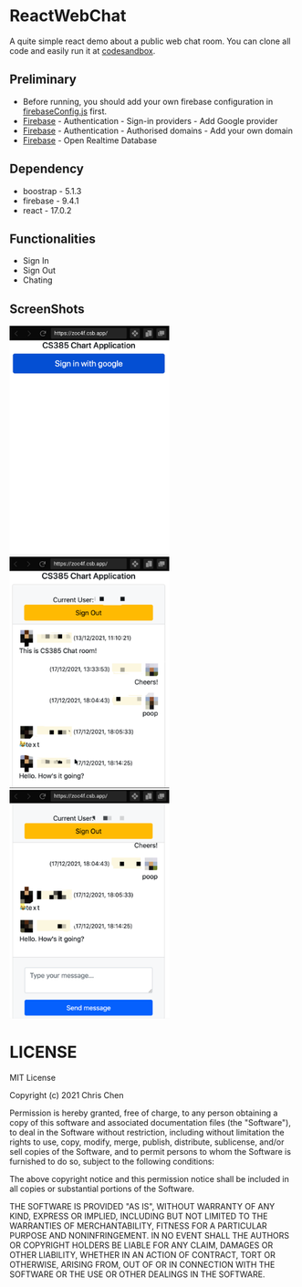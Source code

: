 # ReactWebChat
A quite simple react demo about a public web chat room. You can clone all code and easily run it at [codesandbox](https://codesandbox.io/).

## Preliminary
* Before running, you should add your own firebase configuration in [firebaseConfig.js](./src/firebaseConfig.js) first.
* [Firebase](https://console.firebase.google.com/) - Authentication - Sign-in providers - Add Google provider
* [Firebase](https://console.firebase.google.com/) - Authentication - Authorised domains - Add your own domain
* [Firebase](https://console.firebase.google.com/) - Open Realtime Database


## Dependency
* boostrap - 5.1.3
* firebase - 9.4.1
* react - 17.0.2

## Functionalities
* Sign In
* Sign Out
* Chating

## ScreenShots
<div>
<img src='./image/sign_in.png' width=280>
<img src='./image/chat_1.png' width=280>
<img src='./image/chat_2.png' width=280>
</div>

# LICENSE

   
MIT License

Copyright (c) 2021 Chris Chen

Permission is hereby granted, free of charge, to any person obtaining a copy
of this software and associated documentation files (the "Software"), to deal
in the Software without restriction, including without limitation the rights
to use, copy, modify, merge, publish, distribute, sublicense, and/or sell
copies of the Software, and to permit persons to whom the Software is
furnished to do so, subject to the following conditions:

The above copyright notice and this permission notice shall be included in all
copies or substantial portions of the Software.

THE SOFTWARE IS PROVIDED "AS IS", WITHOUT WARRANTY OF ANY KIND, EXPRESS OR
IMPLIED, INCLUDING BUT NOT LIMITED TO THE WARRANTIES OF MERCHANTABILITY,
FITNESS FOR A PARTICULAR PURPOSE AND NONINFRINGEMENT. IN NO EVENT SHALL THE
AUTHORS OR COPYRIGHT HOLDERS BE LIABLE FOR ANY CLAIM, DAMAGES OR OTHER
LIABILITY, WHETHER IN AN ACTION OF CONTRACT, TORT OR OTHERWISE, ARISING FROM,
OUT OF OR IN CONNECTION WITH THE SOFTWARE OR THE USE OR OTHER DEALINGS IN THE
SOFTWARE.